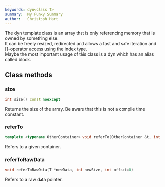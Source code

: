 ```yaml
---
keywords: dyn<class T> 
summary:  My Funky Summary
author:   Christoph Hart
---
```


The dyn template class is an array that is only referencing memory that is owned by something else.  
It can be freely resized, redirected and allows a fast and safe iteration and []-operator access using the index type.  
Maybe the most important usage of this class is a dyn<float> which has an alias called block.   

## Class methods

### size

```cpp
int size() const noexcept
```

Returns the size of the array. Be aware that this is not a compile time constant.   

### referTo

```cpp
template <typename OtherContainer> void referTo(OtherContainer &t, int newSize=-1, int offset=0)
```

Refers to a given container.   

### referToRawData

```cpp
void referToRawData(T *newData, int newSize, int offset=0)
```

Refers to a raw data pointer.   

